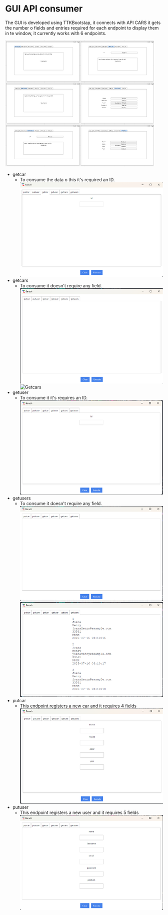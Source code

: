 # GUI API consumer

The GUI is developed using TTKBootstap, it connects with API CARS it gets the number o fields and entries required for each endpoint to display them in te window, it currently works with 6 endpoints.

![Layout](/img/layout.png)


- getcar
  - To consume the data o this it's required an ID.
  ![Getcar](/img/getcar.png)
- getcars
  - To consume it doesn't require any field.
  ![Getcars](/img/getars.png)
![Getcars](/img/getarsrees.png)
- getuser
  - To consume it it's requires an ID.
![Getuser](/img/getuser.png)
- getusers
  - To consume it doesn't require any field.
![Getusers](/img/getusers.png)
![Getcars](/img/getusersres.png)
- putcar
  - This endpoint registers a new car and it requires 4 fields
![Putcar](/img/putcar.png)
- putuser
  - This endpoint registers a new user and it requires 5 fields
![Putuser](/img/putuser.png)
